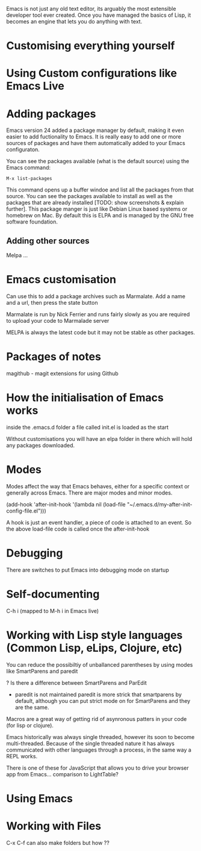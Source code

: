 Emacs is not just any old text editor, its arguably the most extensible developer tool ever created.  Once you have managed the basics of Lisp, it becomes an engine that lets you do anything with text.


# Customising everything yourself


# Using Custom configurations like Emacs Live 


# Adding packages 
Emacs version 24 added a package manager by default, making it even easier to add fuctionality to Emacs.  It is really easy to add one or more sources of packages and have them automatically added to your Emacs configuraton.  

You can see the packages available (what is the default source) using the Emacs command:

    M-x list-packages

This command opens up a buffer windoe and list all the packages from that source.  You can see the packages available to install as well as the packages that are already installed [TODO: show screenshots & explain further].  This package manger is just like Debian Linux based systems or homebrew on Mac.  By default this is ELPA and is managed by the GNU free software foundation.


## Adding other sources 

Melpa
...


# Emacs customisation 
Can use this to add a package archives such as Marmalate.  Add a name and a url, then press the state button

Marmalate is run by Nick Ferrier and runs fairly slowly as you are required to upload your code to Marmalade server

MELPA is always the latest code but it may not be stable as other packages.  



# Packages of notes
magithub - magit extensions for using Github 



# How the initialisation of Emacs works

inside the .emacs.d folder a file called init.el is loaded as the start 

Without customisations you will have an elpa folder in there which will hold any packages downloaded.



# Modes
Modes affect the way that Emacs behaves, either for a specific context or generally across Emacs.  There are major modes and minor modes.


(add-hook 'after-init-hook '(lambda nil (load-file "~/.emacs.d/my-after-init-config-file.el")))

A hook is just an event handler, a piece of code is attached to an event.  So the above load-file code is called once the after-init-hook 


# Debugging
There are switches to put Emacs into debugging mode on startup 


# Self-documenting
C-h i  (mapped to M-h i in Emacs live)




# Working with Lisp style languages (Common Lisp, eLips, Clojure, etc)

You can reduce the possibiltiy of unballanced parentheses by using modes like SmartParens and paredit 


? Is there a difference between SmartParens and ParEdit
- paredit is not maintained
paredit is more strick that smartparens by default, although you can put strict mode on for SmartParens and they are the same.



Macros are a great way of getting rid of asynronous patters in your code (for lisp or clojure).


Emacs historically was always single threaded, however its soon to become multi-threaded.  Because of the single threaded nature it has always communicated with other languages through a process, in the same way a REPL works.

There is one of these for JavaScript that allows you to drive your browser app from Emacs...  comparison to LightTable?


# Using Emacs


# Working with Files

C-x C-f can also make folders but how ??

